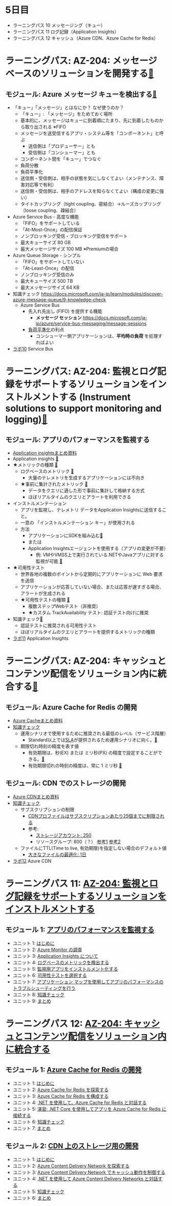 # 5日目

- ラーニングパス 10 メッセージング（キュー）
- ラーニングパス 11 ログ記録（Application Insights）
- ラーニングパス 12 キャッシュ（Azure CDN、Azure Cache for Redis）

# ラーニングパス: AZ-204: メッセージ ベースのソリューションを開発する[🐾](https://docs.microsoft.com/ja-jp/learn/paths/az-204-develop-message-based-solutions/)

## モジュール: Azure メッセージ キューを検出する[🐾](https://docs.microsoft.com/ja-jp/learn/modules/discover-azure-message-queue/)

- 「キュー」「メッセージ」とはなにか？ なぜ使うのか？
  - 「キュー」: 「メッセージ」をためておく場所
  - 基本的に、メッセージはキューに到着順にたまり、先に到着したものから取り出される ※FIFO
  - メッセージを送受信するアプリ・システム等を「コンポーネント」と呼ぶ
    - 送信側は「プロデューサー」とも
    - 受信側は「コンシューマー」とも
  - コンポーネント間を「キュー」でつなぐ
  - 負荷分散
  - 負荷平準化
  - 送信側・受信側は、相手の状態を気にしなくてよい（メンテナンス、障害対応等で有利）
  - 送信側・受信側は、相手のアドレスを知らなくてよい（構成の変更に強い）
  - タイトカップリング（tight coupling、密結合）→ルーズカップリング（loose coupling、疎結合）
- Azure Service Bus - 高度な機能
  - 「FIFO」をサポートしている
  - 「At-Most-Once」の配信保証
  - ノンブロッキング受信・ブロッキング受信をサポート
  - 最大キューサイズ 80 GB
  - 最大メッセージサイズ 100 MB ※Premiumの場合
- Azure Queue Storage - シンプル
  - 「FIFO」をサポートしていない
  - 「At-Least-Once」の配信
  - ノンブロッキング受信のみ
  - 最大キューサイズ 500 TB
  - 最大メッセージサイズ 64 KB
- 知識チェック https://docs.microsoft.com/ja-jp/learn/modules/discover-azure-message-queue/9-knowledge-check
  - Azure Service Bus
    - 先入れ先出し (FIFO) を提供する機能
      - **メッセージ セッション** https://docs.microsoft.com/ja-jp/azure/service-bus-messaging/message-sessions
    - [負荷平準化](https://docs.microsoft.com/ja-JP/azure/architecture/patterns/queue-based-load-leveling)の利点
      - コンシューマー側アプリケーションは、**平均時の負荷** を処理すればよい
- [ラボ10](https://microsoftlearning.github.io/AZ-204JA-DevelopingSolutionsforMicrosoftAzure/Instructions/Labs/AZ-204_lab_10.html) Service Bus

# ラーニングパス: AZ-204: 監視とログ記録をサポートするソリューションをインストルメントする (Instrument solutions to support monitoring and logging)[🐾](https://docs.microsoft.com/ja-jp/learn/paths/az-204-instrument-solutions-support-monitoring-logging/)

## モジュール: アプリのパフォーマンスを監視する

- [Application insightsまとめ資料](pdf/mod12/Application%20Insightsの主な機能.pdf)
- Application insights [🐾](https://docs.microsoft.com/ja-jp/azure/azure-monitor/app/app-insights-overview)
- ★メトリックの種類 [🐾](https://docs.microsoft.com/ja-jp/azure/azure-monitor/app/pre-aggregated-metrics-log-metrics)
  - ログベースのメトリック [🐾](https://docs.microsoft.com/ja-jp/azure/azure-monitor/app/pre-aggregated-metrics-log-metrics#log-based-metrics)
    - 大量のテレメトリを生成するアプリケーションには不向き
  - ★事前に集計されたメトリック [🐾](https://docs.microsoft.com/ja-jp/azure/azure-monitor/app/pre-aggregated-metrics-log-metrics#pre-aggregated-metrics)
    - データをクエリに適した形で事前に集計して格納する方式
    - ほぼリアルタイムのクエリとアラートを利用できる
- インストルメンテーション
  - アプリを監視し、テレメトリ データをApplication Insightsに送信すること。
  - 一意の 「インストルメンテーション キー」が使用される
  - 方法
    - アプリケーションにSDKを組み込む[🐾](https://docs.microsoft.com/ja-jp/azure/azure-monitor/app/asp-net-core)
    - または
    - Application Insightsエージェントを使用する（アプリの変更が不要）
      - 例: VMやVMSS上で実行されている.NETやJavaアプリに対する監視が可能 [🐾](https://docs.microsoft.com/ja-jp/azure/azure-monitor/app/azure-vm-vmss-apps)
- ★可用性テスト
  - 世界各地の複数のポイントから定期的にアプリケーションに Web 要求を送信
  - アプリケーションが応答していない場合、または応答が遅すぎる場合、アラートが生成される
  - ★可用性テストの種類 [🐾](https://docs.microsoft.com/ja-jp/azure/azure-monitor/app/availability-overview#types-of-tests)
    - 複数ステップWebテスト（非推奨）
    - ★カスタム TrackAvailability テスト: 認証テスト向けに推奨
- 知識チェック[🐾](https://docs.microsoft.com/ja-jp/learn/modules/monitor-app-performance/8-knowledge-check)
  - 認証テストに推奨される可用性テスト
  - ほぼリアルタイムのクエリとアラートを提供するメトリックの種類
- [ラボ11](https://microsoftlearning.github.io/AZ-204JA-DevelopingSolutionsforMicrosoftAzure/Instructions/Labs/AZ-204_lab_11.html) Application Insights

# ラーニングパス: AZ-204: キャッシュとコンテンツ配信をソリューション内に統合する[🐾](https://docs.microsoft.com/ja-jp/learn/paths/az-204-integrate-caching-content-delivery-within-solutions/)

## モジュール: Azure Cache for Redis の開発

- [Azure Cacheまとめ資料](pdf/mod13/Azure%20Cacheまとめ.pdf)
- [知識チェック](https://docs.microsoft.com/ja-jp/learn/modules/develop-for-azure-cache-for-redis/6-knowledge-check)
  - 運用シナリオで使用するために推奨される最低のレベル（サービス階層）
    - Standard以上では[SLA](https://azure.microsoft.com/ja-jp/support/legal/sla/cache/v1_1/)が提供されるため運用シナリオに向く。[🐾](https://docs.microsoft.com/ja-jp/azure/azure-cache-for-redis/cache-overview#service-tiers)
  - 期限切れ時刻の精度を表す値
    - 有効期限は、秒(EX) または ミリ秒(PX) の精度で設定することができる。[🐾](https://redis.io/commands/set)
    - 有効期限切れの時刻の精度は、常に 1 ミリ秒 [🐾](https://redis.io/commands/expire#expires-and-persistence)

## モジュール: CDN でのストレージの開発

- [Azure CDNまとめ資料](pdf/mod13/Azure%20CDN%E3%81%BE%E3%81%A8%E3%82%81.pdf)
- [知識チェック](https://docs.microsoft.com/ja-jp/learn/modules/develop-for-storage-cdns/5-knowledge-check)
  - サブスクリプションの制限
    - [CDNプロファイルはサブスクリプションあたり25個までに制限される](https://docs.microsoft.com/ja-jp/azure/azure-resource-manager/management/azure-subscription-service-limits#content-delivery-network-limits)
    - 参考: 
      - [ストレージアカウント: 250](https://docs.microsoft.com/ja-jp/azure/azure-resource-manager/management/azure-subscription-service-limits#storage-limits)
      - リソースグループ: 800（？） [参考1](https://build5nines.com/azure-subscription-resource-limits-and-quotas/) [参考2](https://muratsenelblog.wordpress.com/2016/02/09/azure-subscription-limitations-and-others/)
  - ファイルにTTL(Time to live, 有効期限)を指定しない場合のデフォルト値
    - [大きなファイルの最適化: 1日](https://docs.microsoft.com/ja-jp/azure/cdn/cdn-manage-expiration-of-cloud-service-content)
- [ラボ12](https://microsoftlearning.github.io/AZ-204JA-DevelopingSolutionsforMicrosoftAzure/Instructions/Labs/AZ-204_lab_12.html) Azure CDN


# ラーニングパス 11: [AZ-204: 監視とログ記録をサポートするソリューションをインストルメントする](https://docs.microsoft.com/ja-jp/learn/paths/az-204-instrument-solutions-support-monitoring-logging/)
## モジュール 1: [アプリのパフォーマンスを監視する](https://docs.microsoft.com/ja-jp/learn/modules/monitor-app-performance/)
- ユニット 1: [はじめに](https://docs.microsoft.com/ja-jp/learn/modules/monitor-app-performance/1-introduction)
- ユニット 2: [Azure Monitor の調査](https://docs.microsoft.com/ja-jp/learn/modules/monitor-app-performance/2-azure-monitor-overview)
- ユニット 3: [Application Insights について](https://docs.microsoft.com/ja-jp/learn/modules/monitor-app-performance/3-application-insights-overview)
- ユニット 4: [ログベースのメトリックを検出する](https://docs.microsoft.com/ja-jp/learn/modules/monitor-app-performance/4-logs-based-metrics)
- ユニット 5: [監視用アプリをインストルメント化する](https://docs.microsoft.com/ja-jp/learn/modules/monitor-app-performance/5-app-instrumentation)
- ユニット 6: [可用性テストを選択する](https://docs.microsoft.com/ja-jp/learn/modules/monitor-app-performance/6-availability-tests)
- ユニット 7: [アプリケーション マップを使用してアプリのパフォーマンスのトラブルシューティングを行う](https://docs.microsoft.com/ja-jp/learn/modules/monitor-app-performance/7-application-map)
- ユニット 8: [知識チェック](https://docs.microsoft.com/ja-jp/learn/modules/monitor-app-performance/8-knowledge-check)
- ユニット 9: [まとめ](https://docs.microsoft.com/ja-jp/learn/modules/monitor-app-performance/9-summary)
# ラーニングパス 12: [AZ-204: キャッシュとコンテンツ配信をソリューション内に統合する](https://docs.microsoft.com/ja-jp/learn/paths/az-204-integrate-caching-content-delivery-within-solutions/)
## モジュール 1: [Azure Cache for Redis の開発](https://docs.microsoft.com/ja-jp/learn/modules/develop-for-azure-cache-for-redis/)
- ユニット 1: [はじめに](https://docs.microsoft.com/ja-jp/learn/modules/develop-for-azure-cache-for-redis/1-introduction)
- ユニット 2: [Azure Cache for Redis を探索する](https://docs.microsoft.com/ja-jp/learn/modules/develop-for-azure-cache-for-redis/2-azure-cache-redis-overview)
- ユニット 3: [Azure Cache for Redis を構成する](https://docs.microsoft.com/ja-jp/learn/modules/develop-for-azure-cache-for-redis/3-configure-azure-cache-redis)
- ユニット 4: [.NET を使用して、Azure Cache for Redis と対話する](https://docs.microsoft.com/ja-jp/learn/modules/develop-for-azure-cache-for-redis/4-interact-redis-api)
- ユニット 5: [演習: .NET Core を使用してアプリを Azure Cache for Redis に接続する](https://docs.microsoft.com/ja-jp/learn/modules/develop-for-azure-cache-for-redis/5-console-app-azure-cache-redis)
- ユニット 6: [知識チェック](https://docs.microsoft.com/ja-jp/learn/modules/develop-for-azure-cache-for-redis/6-knowledge-check)
- ユニット 7: [まとめ](https://docs.microsoft.com/ja-jp/learn/modules/develop-for-azure-cache-for-redis/7-summary)
## モジュール 2: [CDN 上のストレージ用の開発](https://docs.microsoft.com/ja-jp/learn/modules/develop-for-storage-cdns/)
- ユニット 1: [はじめに](https://docs.microsoft.com/ja-jp/learn/modules/develop-for-storage-cdns/1-introduction)
- ユニット 2: [Azure Content Delivery Network を探索する](https://docs.microsoft.com/ja-jp/learn/modules/develop-for-storage-cdns/2-azure-content-delivery-network-overview)
- ユニット 3: [Azure Content Delivery Network でキャッシュ動作を制御する](https://docs.microsoft.com/ja-jp/learn/modules/develop-for-storage-cdns/3-control-cache-behavior)
- ユニット 4: [.NET を使用して Azure Content Delivery Networks と対話する](https://docs.microsoft.com/ja-jp/learn/modules/develop-for-storage-cdns/4-azure-cdn-libraries-dotnet)
- ユニット 5: [知識チェック](https://docs.microsoft.com/ja-jp/learn/modules/develop-for-storage-cdns/5-knowledge-check)
- ユニット 6: [まとめ](https://docs.microsoft.com/ja-jp/learn/modules/develop-for-storage-cdns/6-summary)
